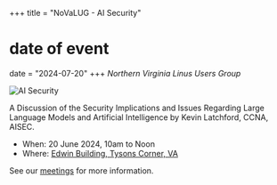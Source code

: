 +++
title = "NoVaLUG - AI Security"
# date of event
date = "2024-07-20"
+++
_Northern Virginia Linus Users Group_

![AI Security](/events/ai_security.jpg)

A Discussion of the Security Implications and Issues
Regarding Large Language Models and Artificial
Intelligence by Kevin Latchford, CCNA, AISEC.

* When: 20 June 2024, 10am to Noon
* Where: [Edwin Building, Tysons Corner, VA](../meetings/#location)

See our [meetings](/meetings/) for more information.
